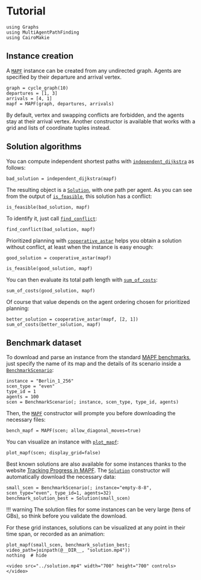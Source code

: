 # Tutorial

```@example tuto
using Graphs
using MultiAgentPathFinding
using CairoMakie
```

## Instance creation

A [`MAPF`](@ref) instance can be created from any undirected graph.
Agents are specified by their departure and arrival vertex.

```@example tuto
graph = cycle_graph(10)
departures = [1, 3]
arrivals = [4, 1]
mapf = MAPF(graph, departures, arrivals)
```

By default, vertex and swapping conflicts are forbidden, and the agents stay at their arrival vertex.
Another constructor is available that works with a grid and lists of coordinate tuples instead.

## Solution algorithms

You can compute independent shortest paths with [`independent_dijkstra`](@ref) as follows:

```@example tuto
bad_solution = independent_dijkstra(mapf)
```

The resulting object is a [`Solution`](@ref), with one path per agent.
As you can see from the output of [`is_feasible`](@ref), this solution has a conflict:

```@example tuto
is_feasible(bad_solution, mapf)
```

To identify it, just call [`find_conflict`](@ref):

```@example tuto
find_conflict(bad_solution, mapf)
```

Prioritized planning with [`cooperative_astar`](@ref) helps you obtain a solution without conflict, at least when the instance is easy enough:

```@example tuto
good_solution = cooperative_astar(mapf)
```

```@example tuto
is_feasible(good_solution, mapf)
```

You can then evaluate its total path length with [`sum_of_costs`](@ref):

```@example tuto
sum_of_costs(good_solution, mapf)
```

Of course that value depends on the agent ordering chosen for prioritized planning:

```@example tuto
better_solution = cooperative_astar(mapf, [2, 1])
sum_of_costs(better_solution, mapf)
```

## Benchmark dataset

To download and parse an instance from the standard [MAPF benchmarks](https://www.movingai.com/benchmarks/mapf.html), just specify the name of its map and the details of its scenario inside a [`BenchmarkScenario`](@ref):

```@example tuto
instance = "Berlin_1_256"
scen_type = "even"
type_id = 1
agents = 100
scen = BenchmarkScenario(; instance, scen_type, type_id, agents)
```

Then, the [`MAPF`](@ref) constructor will prompte you before downloading the necessary files:

```@example tuto
bench_mapf = MAPF(scen; allow_diagonal_moves=true)
```

You can visualize an instance with [`plot_mapf`](@ref):

```@example tuto
plot_mapf(scen; display_grid=false)
```

Best known solutions are also available for some instances thanks to the website [Tracking Progress in MAPF](https://tracker.pathfinding.ai/).
The [`Solution`](@ref) constructor will automatically download the necessary data:

```@example tuto
small_scen = BenchmarkScenario(; instance="empty-8-8", scen_type="even", type_id=1, agents=32)
benchmark_solution_best = Solution(small_scen)
```

!!! warning
    The solution files for some instances can be very large (tens of GBs), so think before you validate the download.

For these grid instances, solutions can be visualized at any point in their time span, or recorded as an animation:

```@example tuto
plot_mapf(small_scen, benchmark_solution_best; video_path=joinpath(@__DIR__, "solution.mp4"))
nothing  # hide
```

```@raw html
<video src="../solution.mp4" width="700" height="700" controls></video>
```
